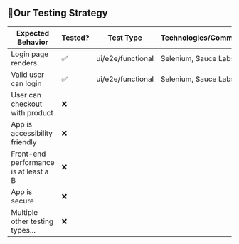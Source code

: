 ## 🧪Our Testing Strategy

| Expected Behavior                     | Tested? | Test Type         | Technologies/Comments |
|---------------------------------------| ---- | ----------------- | ---------------- |
| Login page renders                    | ✅   | ui/e2e/functional | Selenium, Sauce Labs                 |
| Valid user can login                  | ✅    | ui/e2e/functional | Selenium, Sauce Labs              |
| User can checkout with product        | ❌    |  |                 |
| App is accessibility friendly         | ❌    |                  |                  |
| Front-end performance is at least a B | ❌   |                   |                  |
| App is secure                         | ❌   |                   |                  |
| Multiple other testing types...       | ❌   |                   |                  |
